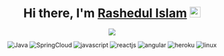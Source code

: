 <div align="center">
   <h1>Hi there, I'm <a href="https://www.linkedin.com/in/rashedul-islam-48807b125/">Rashedul Islam</a> <img src="https://media.giphy.com/media/hvRJCLFzcasrR4ia7z/giphy.gif" width="25px" height="25px"> </h1>
</div>
<p align="center" >
	<a href="https://github.com/RootsBuildUp/RootsBuildUp"> 
    	<img  src="https://github-readme-stats.vercel.app/api?username=RootsBuildUp&&show_icons=true&count_private=true&theme=solarized-dark&&show_icons=true&count_private=true&theme=solarized-dark"/>
  	</a></p>
<p align="center">
	<a target="_blank"><img alt="Java" src="https://www.vectorlogo.zone/logos/java/java-icon.svg?logo=java&style=for-the-badge"/></a> 
	<a target="_blank"><img alt="SpringCloud" src="https://www.vectorlogo.zone/logos/springio/springio-icon.svg?logo=SpringCloud&style=for-the-badge"/></a> 
	<a target="_blank"><img alt="javascript" src="https://www.vectorlogo.zone/logos/javascript/javascript-icon.svg?logo=javascript&style=for-the-badge"/></a> 
	<a target="_blank"><img alt="reactjs" src="https://www.vectorlogo.zone/logos/reactjs/reactjs-icon.svg?logo=reactjs&style=for-the-badge"/></a> 
	<a target="_blank"><img alt="angular" src="https://www.vectorlogo.zone/logos/angular/angular-icon.svg?logo=angular&style=for-the-badge"/></a>
	<a target="_blank"><img alt="heroku" src="https://www.vectorlogo.zone/logos/heroku/heroku-icon.svg?logo=heroku&style=for-the-badge"/></a>
	<a target="_blank"><img alt="linux" src="https://www.vectorlogo.zone/logos/linux/linux-icon.svg?logo=linux&style=for-the-badge"/></a>
</p>
